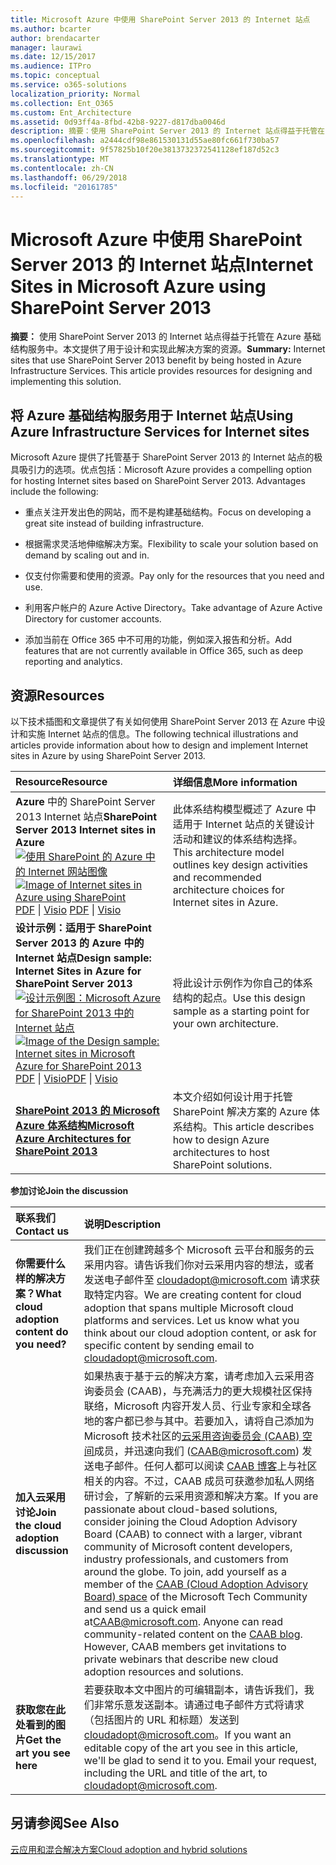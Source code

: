 ```yaml
---
title: Microsoft Azure 中使用 SharePoint Server 2013 的 Internet 站点
ms.author: bcarter
author: brendacarter
manager: laurawi
ms.date: 12/15/2017
ms.audience: ITPro
ms.topic: conceptual
ms.service: o365-solutions
localization_priority: Normal
ms.collection: Ent_O365
ms.custom: Ent_Architecture
ms.assetid: 0d93ff4a-8fbd-42b8-9227-d817dba0046d
description: 摘要：使用 SharePoint Server 2013 的 Internet 站点得益于托管在 Azure 基础结构服务中。本文提供了用于设计和实现此解决方案的资源。
ms.openlocfilehash: a2444cdf98e861530131d55ae80fc661f730ba57
ms.sourcegitcommit: 9f57825b10f20e3813732372541128ef187d52c3
ms.translationtype: MT
ms.contentlocale: zh-CN
ms.lasthandoff: 06/29/2018
ms.locfileid: "20161785"
---
```

# <a name="internet-sites-in-microsoft-azure-using-sharepoint-server-2013"></a><span data-ttu-id="edf70-104">Microsoft Azure 中使用 SharePoint Server 2013 的 Internet 站点</span><span class="sxs-lookup"><span data-stu-id="edf70-104">Internet Sites in Microsoft Azure using SharePoint Server 2013</span></span>

 <span data-ttu-id="edf70-p102">**摘要：** 使用 SharePoint Server 2013 的 Internet 站点得益于托管在 Azure 基础结构服务中。本文提供了用于设计和实现此解决方案的资源。</span><span class="sxs-lookup"><span data-stu-id="edf70-p102">**Summary:** Internet sites that use SharePoint Server 2013 benefit by being hosted in Azure Infrastructure Services. This article provides resources for designing and implementing this solution.</span></span>
  
## <a name="using-azure-infrastructure-services-for-internet-sites"></a><span data-ttu-id="edf70-107">将 Azure 基础结构服务用于 Internet 站点</span><span class="sxs-lookup"><span data-stu-id="edf70-107">Using Azure Infrastructure Services for Internet sites</span></span>

<span data-ttu-id="edf70-p103">Microsoft Azure 提供了托管基于 SharePoint Server 2013 的 Internet 站点的极具吸引力的选项。优点包括：</span><span class="sxs-lookup"><span data-stu-id="edf70-p103">Microsoft Azure provides a compelling option for hosting Internet sites based on SharePoint Server 2013. Advantages include the following:</span></span>
  
- <span data-ttu-id="edf70-110">重点关注开发出色的网站，而不是构建基础结构。</span><span class="sxs-lookup"><span data-stu-id="edf70-110">Focus on developing a great site instead of building infrastructure.</span></span>
    
- <span data-ttu-id="edf70-111">根据需求灵活地伸缩解决方案。</span><span class="sxs-lookup"><span data-stu-id="edf70-111">Flexibility to scale your solution based on demand by scaling out and in.</span></span>
    
- <span data-ttu-id="edf70-112">仅支付你需要和使用的资源。</span><span class="sxs-lookup"><span data-stu-id="edf70-112">Pay only for the resources that you need and use.</span></span>
    
- <span data-ttu-id="edf70-113">利用客户帐户的 Azure Active Directory。</span><span class="sxs-lookup"><span data-stu-id="edf70-113">Take advantage of Azure Active Directory for customer accounts.</span></span>
    
- <span data-ttu-id="edf70-114">添加当前在 Office 365 中不可用的功能，例如深入报告和分析。</span><span class="sxs-lookup"><span data-stu-id="edf70-114">Add features that are not currently available in Office 365, such as deep reporting and analytics.</span></span>
    
## <a name="resources"></a><span data-ttu-id="edf70-115">资源</span><span class="sxs-lookup"><span data-stu-id="edf70-115">Resources</span></span>

<span data-ttu-id="edf70-116">以下技术插图和文章提供了有关如何使用 SharePoint Server 2013 在 Azure 中设计和实施 Internet 站点的信息。</span><span class="sxs-lookup"><span data-stu-id="edf70-116">The following technical illustrations and articles provide information about how to design and implement Internet sites in Azure by using SharePoint Server 2013.</span></span>
  
|<span data-ttu-id="edf70-117">**Resource**</span><span class="sxs-lookup"><span data-stu-id="edf70-117">**Resource**</span></span>|<span data-ttu-id="edf70-118">**详细信息**</span><span class="sxs-lookup"><span data-stu-id="edf70-118">**More information**</span></span>|
|:-----|:-----|
|<span data-ttu-id="edf70-119">**Azure** 中的 SharePoint Server 2013 Internet 站点</span><span class="sxs-lookup"><span data-stu-id="edf70-119">**SharePoint Server 2013 Internet sites in Azure**</span></span> <br/> <span data-ttu-id="edf70-120">[![使用 SharePoint 的 Azure 中的 Internet 网站图像](images/MS_AZ_SPInternetSites.jpg)          ](https://go.microsoft.com/fwlink/p/?LinkId=392552)</span><span class="sxs-lookup"><span data-stu-id="edf70-120">[![Image of Internet sites in Azure using SharePoint](images/MS_AZ_SPInternetSites.jpg)          ](https://go.microsoft.com/fwlink/p/?LinkId=392552)</span></span> <br/> <span data-ttu-id="edf70-121">[PDF](https://go.microsoft.com/fwlink/p/?LinkId=392552) \| [           ](https://go.microsoft.com/fwlink/p/?LinkId=392551) [Visio](https://go.microsoft.com/fwlink/p/?LinkId=392551)  </span><span class="sxs-lookup"><span data-stu-id="edf70-121">[PDF](https://go.microsoft.com/fwlink/p/?LinkId=392552)  \| [          ](https://go.microsoft.com/fwlink/p/?LinkId=392551)[Visio](https://go.microsoft.com/fwlink/p/?LinkId=392551)</span></span> <br/> |<span data-ttu-id="edf70-122">此体系结构模型概述了 Azure 中适用于 Internet 站点的关键设计活动和建议的体系结构选择。</span><span class="sxs-lookup"><span data-stu-id="edf70-122">This architecture model outlines key design activities and recommended architecture choices for Internet sites in Azure.</span></span>  <br/> |
|<span data-ttu-id="edf70-123">**设计示例：适用于 SharePoint Server 2013 的 Azure 中的 Internet 站点**</span><span class="sxs-lookup"><span data-stu-id="edf70-123">**Design sample: Internet Sites in Azure for SharePoint Server 2013**</span></span> <br/> <span data-ttu-id="edf70-124">[![设计示例图：Microsoft Azure for SharePoint 2013 中的 Internet 站点](images/MS_AZ_InternetSitesDesignSample.jpg)          ](https://go.microsoft.com/fwlink/p/?LinkId=392549)</span><span class="sxs-lookup"><span data-stu-id="edf70-124">[![Image of the Design sample: Internet sites in Microsoft Azure for SharePoint 2013](images/MS_AZ_InternetSitesDesignSample.jpg)          ](https://go.microsoft.com/fwlink/p/?LinkId=392549)</span></span> <br/> <span data-ttu-id="edf70-125">[PDF](https://go.microsoft.com/fwlink/p/?LinkId=392549)  \| [Visio](https://go.microsoft.com/fwlink/p/?LinkId=392548)</span><span class="sxs-lookup"><span data-stu-id="edf70-125">[PDF](https://go.microsoft.com/fwlink/p/?LinkId=392549)  \| [Visio](https://go.microsoft.com/fwlink/p/?LinkId=392548)</span></span> <br/> |<span data-ttu-id="edf70-126">将此设计示例作为你自己的体系结构的起点。</span><span class="sxs-lookup"><span data-stu-id="edf70-126">Use this design sample as a starting point for your own architecture.</span></span>  <br/> |
|<span data-ttu-id="edf70-127">**[SharePoint 2013 的 Microsoft Azure 体系结构](microsoft-azure-architectures-for-sharepoint-2013.md)**</span><span class="sxs-lookup"><span data-stu-id="edf70-127">**[Microsoft Azure Architectures for SharePoint 2013](microsoft-azure-architectures-for-sharepoint-2013.md)**</span></span> <br/> |<span data-ttu-id="edf70-128">本文介绍如何设计用于托管 SharePoint 解决方案的 Azure 体系结构。</span><span class="sxs-lookup"><span data-stu-id="edf70-128">This article describes how to design Azure architectures to host SharePoint solutions.</span></span>  <br/> |

   
<span data-ttu-id="edf70-129">**参加讨论**</span><span class="sxs-lookup"><span data-stu-id="edf70-129">**Join the discussion**</span></span>

|<span data-ttu-id="edf70-130">**联系我们**</span><span class="sxs-lookup"><span data-stu-id="edf70-130">**Contact us**</span></span>|<span data-ttu-id="edf70-131">**说明**</span><span class="sxs-lookup"><span data-stu-id="edf70-131">**Description**</span></span>|
|:-----|:-----|
|<span data-ttu-id="edf70-132">**你需要什么样的解决方案？**</span><span class="sxs-lookup"><span data-stu-id="edf70-132">**What cloud adoption content do you need?**</span></span> <br/> |<span data-ttu-id="edf70-p104">我们正在创建跨越多个 Microsoft 云平台和服务的云采用内容。请告诉我们你对云采用内容的想法，或者发送电子邮件至 [cloudadopt@microsoft.com](mailto:cloudadopt@microsoft.com?Subject=[Cloud%20Adoption%20Content%20Feedback]:%20) 请求获取特定内容。</span><span class="sxs-lookup"><span data-stu-id="edf70-p104">We are creating content for cloud adoption that spans multiple Microsoft cloud platforms and services. Let us know what you think about our cloud adoption content, or ask for specific content by sending email to [cloudadopt@microsoft.com](mailto:cloudadopt@microsoft.com?Subject=[Cloud%20Adoption%20Content%20Feedback]:%20).  </span></span><br/> |
|<span data-ttu-id="edf70-135">**加入云采用讨论**</span><span class="sxs-lookup"><span data-stu-id="edf70-135">**Join the cloud adoption discussion**</span></span> <br/> |<span data-ttu-id="edf70-p105">如果热衷于基于云的解决方案，请考虑加入云采用咨询委员会 (CAAB)，与充满活力的更大规模社区保持联络，Microsoft 内容开发人员、行业专家和全球各地的客户都已参与其中。若要加入，请将自己添加为 Microsoft 技术社区的[云采用咨询委员会 (CAAB) 空间](https://aka.ms/caab)成员，并迅速向我们 ([CAAB@microsoft.com](mailto:caab@microsoft.com?Subject=I%20just%20joined%20the%20Cloud%20Adoption%20Advisory%20Board!)) 发送电子邮件。任何人都可以阅读 [CAAB 博客](https://blogs.technet.com/b/solutions_advisory_board/)上与社区相关的内容。不过，CAAB 成员可获邀参加私人网络研讨会，了解新的云采用资源和解决方案。</span><span class="sxs-lookup"><span data-stu-id="edf70-p105">If you are passionate about cloud-based solutions, consider joining the Cloud Adoption Advisory Board (CAAB) to connect with a larger, vibrant community of Microsoft content developers, industry professionals, and customers from around the globe. To join, add yourself as a member of the [CAAB (Cloud Adoption Advisory Board) space](https://aka.ms/caab) of the Microsoft Tech Community and send us a quick email at[CAAB@microsoft.com](mailto:caab@microsoft.com?Subject=I%20just%20joined%20the%20Cloud%20Adoption%20Advisory%20Board!). Anyone can read community-related content on the [CAAB blog](https://blogs.technet.com/b/solutions_advisory_board/). However, CAAB members get invitations to private webinars that describe new cloud adoption resources and solutions.  </span></span><br/> |
|<span data-ttu-id="edf70-140">**获取您在此处看到的图片**</span><span class="sxs-lookup"><span data-stu-id="edf70-140">**Get the art you see here**</span></span> <br/> |<span data-ttu-id="edf70-p106">若要获取本文中图片的可编辑副本，请告诉我们，我们非常乐意发送副本。请通过电子邮件方式将请求（包括图片的 URL 和标题）发送到 [cloudadopt@microsoft.com](mailto:cloudadopt@microsoft.com?subject=[Art%20Request]:%20)。</span><span class="sxs-lookup"><span data-stu-id="edf70-p106">If you want an editable copy of the art you see in this article, we'll be glad to send it to you. Email your request, including the URL and title of the art, to [cloudadopt@microsoft.com](mailto:cloudadopt@microsoft.com?subject=[Art%20Request]:%20).  </span></span><br/> |
   
## <a name="see-also"></a><span data-ttu-id="edf70-143">另请参阅</span><span class="sxs-lookup"><span data-stu-id="edf70-143">See Also</span></span>

[<span data-ttu-id="edf70-144">云应用和混合解决方案</span><span class="sxs-lookup"><span data-stu-id="edf70-144">Cloud adoption and hybrid solutions</span></span>](cloud-adoption-and-hybrid-solutions.md)



